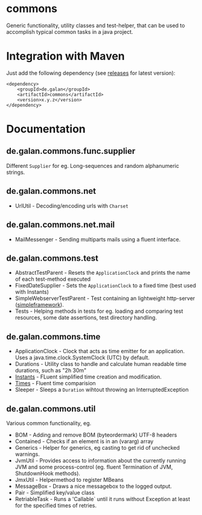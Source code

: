 # commons

Generic functionality, utility classes and test-helper, that can be used to accomplish typical common tasks in a java project.

# Integration with Maven
Just add the following dependency (see [releases](https://github.com/galan/commons/releases) for latest version):

    <dependency>
    	<groupId>de.galan</groupId>
    	<artifactId>commons</artifactId>
    	<version>x.y.z</version>
    </dependency>

# Documentation

## de.galan.commons.func.supplier
Different `Supplier` for eg. Long-sequences and random alphanumeric strings. 


## de.galan.commons.net
* UrlUtil - Decoding/encoding urls with `Charset` 

## de.galan.commons.net.mail
* MailMessenger - Sending multiparts mails using a fluent interface.


## de.galan.commons.test
* AbstractTestParent - Resets the `ApplicationClock` and prints the name of each test-method executed
* FixedDateSupplier - Sets the `ApplicationClock` to a fixed time (best used with Instants)
* SimpleWebserverTestParent - Test containing an lightweight http-server ([simpleframework](http://www.simpleframework.org/)).
* Tests - Helping methods in tests for eg. loading and comparing test resources, some date assertions, test directory handling.


## de.galan.commons.time
* ApplicationClock - Clock that acts as time emitter for an application. Uses a java.time.clock.SystemClock (UTC) by default.
* Durations - Utility class to handle and calculate human readable time durations, such as "2h 30m"
* [Instants](https://github.com/galan/commons/blob/master/documentation/Instants.md) - FLuent simplified time creation and modification.
* [Times](https://github.com/galan/commons/blob/master/documentation/Times.md) - Fluent time comparision
* Sleeper - Sleeps a `Duration` wihtout throwing an InterruptedException

## de.galan.commons.util
Various common functionality, eg.

* BOM - Adding and remove BOM (byteordermark) UTF-8 headers
* Contained - Checks if an element is in an (vararg) array
* Generics - Helper for generics, eg casting to get rid of unchecked warnings.
* JvmUtil - Provides access to information about the currently running JVM and some process-control (eg. fluent Termination of JVM, ShutdownHook methods).
* JmxUtil - Helpermethod to register MBeans
* MessageBox - Draws a nice messagebox to the logged output.
* Pair - Simplified key/value class
* RetriableTask - Runs a 'Callable` until it runs without Exception at least for the specified times of retries.

